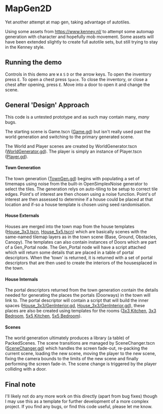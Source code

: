 # MapGen2D
Yet another attempt at map gen, taking advantage of autotiles.

Using some assets from https://www.kenney.nl/ to attempt some automap generation with character and hopefully mob movement.
Some assets will have been extended slightly to create full autotile sets, but still trying to stay in the Kenney style.

## Running the demo

Controls in this demo are `W` `A` `S` `D` or the arrow keys.
To open the inventory press `E`.
To open a chest press `Space`.
To close the inventory, or close a chest after opening, press `E`.
Move into a door to open it and change the scene.

## General 'Design' Approach

This code is a untested prototype and as such may contain many, _many_ bugs.

The starting scene is Game.tscn ([Game.gd](Game.gd)) but isn't really used past the world generation and switching to the primary generated scene.

The World and Player scenes are created by WorldGenerator.tscn ([WorldGenerator.gd](autoload/WorldGenerator.gd)). The player is simply an instance of Player.tscn ([Player.gd](player/Player.gd)).

#### Town Generation

The town generation ([TownGen.gd](map/TownGen.gd)) begins with populating a set of timemaps using noise from the built-in OpenSimplexNoise generator to select the tiles. The generation relys on auto-tiling to be setup to correct tile edges. Point's of interest are then chosen using a noise function. Point's of interest are then assessed to determine if a house could be placed at that location and if-so a house template is chosen using seed randomisation.

#### House Externals

Houses are merged into the town map from the house templates ([House_3x3.tscn](map/structures/House_3x3.tscn), [House_5x5.tscn](map/structures/House_5x5.tscn)) which are basically scenes with the same-named tilemap layers as in the town scene (Base, Ground, Obstacles, Canopy). The templates can also contain instances of Doors which are part of a Gen_Portal node. The Gen_Portal node will have a script attached which will return some details that are placed in a table of portal descriptors. When the 'town' is returned, it is returned with a set of portal descriptors that are then used to create the interiors of the housesplaced in the town. 

#### House Internals

The portal descriptors returned from the town generation contain the details needed for generating the places the portals (Doorways) in the town will link to. The portal descriptor will contain a script that will build the inner spaces ([House_3x3/GenInterior.gd](map/structures/House_3x3/GenInterior.gd), [House_3x3/GenInterior.gd](map/structures/House_3x3/GenInterior.gd)), these places are also be created using templates for the rooms ([3x3 Kitchen](map/structures/House_3x3/rooms/Kitchen_01.tscn), [3x3 Bedroom](map/structures/House_3x3/rooms/Bedroom_01.tscn), [5x5 Kitchen](map/structures/House_5x5/rooms/Kitchen_01.tscn), [5x5 Bedroom](map/structures/House_5x5/rooms/Bedroom_01.tscn)).

#### Scenes

The world generation ultimately produces a library (a table) of PackedScenes. The scene transitions are managed by SceneChanger.tscn ([SceneChanger.gd](autoload/SceneChanger.gd)) which handles the screen fade-out, re-packing the current scene, loading the new scene, moving the player to the new scene, fixing the camera bounds to the limits of the new scene and finally performing the screen fade-in. The scene change is triggered by the player colliding with a door.

## Final note

I'll likely not do any more work on this directly (apart from bug fixes) though I may use this as a template for further development of a more complex project. If you find any bugs, or find this code useful, please let me know.
